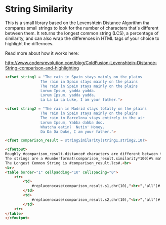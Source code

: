 ﻿# String Similarity

 This is a small library based on the Levenshtein Distance Algorithm tha compares small strings to look for the number of characters that's different between them.  It returns the longest common string (LCS), a percentage of similarity, and can also wrap the differences in HTML tags of your choice to highlight the differnces.

Read more about how it works here:

http://www.codersrevolution.com/blog/ColdFusion-Levenshtein-Distance-String-comparison-and-highlighting

``` html
<cfset string1 = "The rain in Spain stays mainly on the plains
                The rain in Spain stays mainly on the plains
                The rain in Spain stays mainly on the plains
                Lorum Ipsum, yadda yadda.
                Lorum Ipsum, yadda yadda.
                La La La La Luke, I am your father.">

<cfset string2 = "The rain in Madrid stays totally on the plains
                The rain in Spain stays mainly on the plains
                The rain in Barcelona stays entirely in the air
                Lorum Ipsum, Yabba dabba doo.
                Whatcha eatin?  Nutin' Honey.
                Da Da Da Duke, I am your father.">

<cfset comparison_result = stringSimilarity(string1,string2,10)>

<cfoutput>
Roughly #comparison_result.distance# characters are different between the two strings.<br>
The strings are a #numberformat(comparison_result.similarity*100)#% match.<br>
The Longest Common String is #comparison_result.lcs#.<br>
<br>
<table border="1" cellpadding="10" cellspacing="0">
    <tr>
        <td>
            #replacenocase(comparison_result.s1,chr(10),"<br>","all")#
        </td>
        <td>
            #replacenocase(comparison_result.s2,chr(10),"<br>","all")#
        </td>
    <tr>
</table>
</cfoutput>
```

